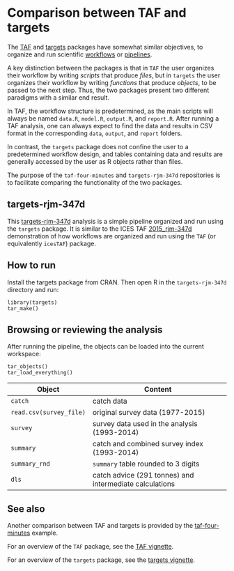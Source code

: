 # Comparison between TAF and targets

The [TAF](https://cran.r-project.org/package=TAF) and [targets](https://cran.r-project.org/package=targets) packages have somewhat similar objectives, to organize and run scientific [workflows](https://cran.r-project.org/web/views/ReproducibleResearch.html#project-workflows) or [pipelines](https://cran.r-project.org/web/views/ReproducibleResearch.html#pipeline-toolkits).

A key distinction between the packages is that in `TAF` the user organizes their workflow by writing *scripts* that produce *files*, but in `targets` the user organizes their workflow by writing *functions* that produce *objects*, to be passed to the next step. Thus, the two packages present two different paradigms with a similar end result.

In TAF, the workflow structure is predetermined, as the main scripts will always be named `data.R`, `model.R`, `output.R`, and `report.R`. After running a TAF analysis, one can always expect to find the data and results in CSV format in the corresponding `data`, `output`, and `report` folders.

In contrast, the `targets` package does not confine the user to a predetermined workflow design, and tables containing data and results are generally accessed by the user as R objects rather than files.

The purpose of the `taf-four-minutes` and `targets-rjm-347d` repositories is to facilitate comparing the functionality of the two packages.

## targets-rjm-347d

This [targets-rjm-347d](https://github.com/ices-taf-dev/targets-rjm-347d) analysis is a simple pipeline organized and run using the `targets` package. It is similar to the ICES TAF [2015_rjm-347d](https://github.com/ices-taf/2015_rjm-347d) demonstration of how workflows are organized and run using the `TAF` (or equivalently `icesTAF`) package.

## How to run

Install the targets package from CRAN. Then open R in the `targets-rjm-347d` directory and run:

```
library(targets)
tar_make()
```

## Browsing or reviewing the analysis

After running the pipeline, the objects can be loaded into the current workspace:

```
tar_objects()
tar_load_everything()
```

Object                  | Content
----------------------- | -------------------------------------------------------
`catch`                 | catch data
`read.csv(survey_file)` | original survey data (1977-2015)
`survey`                | survey data used in the analysis (1993-2014)
`summary`               | catch and combined survey index (1993-2014)
`summary_rnd`           | `summary` table rounded to 3 digits
`dls`                   | catch advice (291 tonnes) and intermediate calculations

## See also

Another comparison between TAF and targets is provided by the [taf-four-minutes](https://github.com/ices-taf-dev/taf-four-minutes) example.

For an overview of the `TAF` package, see the [TAF vignette](https://cran.r-project.org/web/packages/TAF/vignettes/TAF.html).

For an overview of the `targets` package, see the [targets vignette](https://cran.r-project.org/web/packages/targets/vignettes/overview.html).
